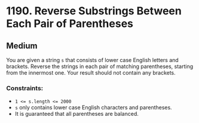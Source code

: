 # 1190. Reverse Substrings Between Each Pair of Parentheses

## Medium

You are given a string `s` that consists of lower case English letters and brackets. Reverse the strings in each pair of
matching parentheses, starting from the innermost one. Your result should not contain any brackets.

### Constraints:

- `1 <= s.length <= 2000`
- `s` only contains lower case English characters and parentheses.
- It is guaranteed that all parentheses are balanced.

